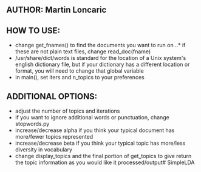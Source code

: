 AUTHOR: Martin Loncaric
---------------------

HOW TO USE:
-----------
  *  change get_fnames() to find the documents you want to run on
  ..* if these are not plain text files, change read_doc(fname)
  * /usr/share/dict/words is standard for the location of a Unix system's
        english dictionary file, but if your dictionary has a different location
        or format, you will need to change that global variable
  * in main(), set iters and n_topics to your preferences

ADDITIONAL OPTIONS:
-------------------
  *  adjust the number of topics and iterations
  *  if you want to ignore additional words or punctuation, change stopwords.py
  *  increase/decrease alpha if you think your typical document has more/fewer
        topics represented
  *  increase/decrease beta if you think your typical topic has more/less
        diversity in vocabulary
  *  change display_topics and the final portion of get_topics to give return
        the topic information as you would like it processed/output# SimpleLDA
